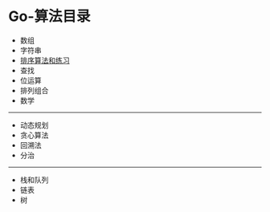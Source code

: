 # Go-算法目录

* 数组
* 字符串
* [排序算法和练习](/notes/排序目录.md)
* 查找
* 位运算
* 排列组合
* 数学
****
* 动态规划
* 贪心算法
* 回溯法
* 分治
****
* 栈和队列
* 链表
* 树